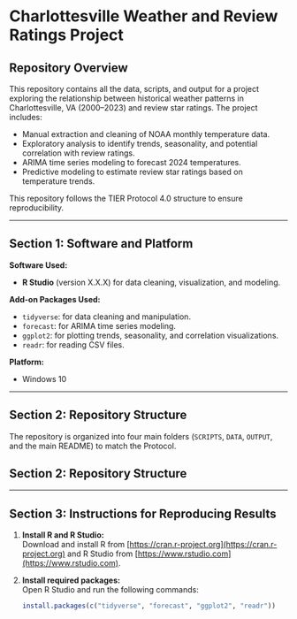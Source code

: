 # Charlottesville Weather and Review Ratings Project

## Repository Overview
This repository contains all the data, scripts, and output for a project exploring the relationship between historical weather patterns in Charlottesville, VA (2000–2023) and review star ratings. The project includes:  

- Manual extraction and cleaning of NOAA monthly temperature data.  
- Exploratory analysis to identify trends, seasonality, and potential correlation with review ratings.  
- ARIMA time series modeling to forecast 2024 temperatures.  
- Predictive modeling to estimate review star ratings based on temperature trends.  

This repository follows the TIER Protocol 4.0 structure to ensure reproducibility.

---

## Section 1: Software and Platform

**Software Used:**  
- **R Studio** (version X.X.X) for data cleaning, visualization, and modeling.  

**Add-on Packages Used:**  
- `tidyverse`: for data cleaning and manipulation.  
- `forecast`: for ARIMA time series modeling.  
- `ggplot2`: for plotting trends, seasonality, and correlation visualizations.  
- `readr`: for reading CSV files.  

**Platform:**  
- Windows 10  

---

## Section 2: Repository Structure

The repository is organized into four main folders (`SCRIPTS`, `DATA`, `OUTPUT`, and the main README) to match the Protocol.



## Section 2: Repository Structure


---

## Section 3: Instructions for Reproducing Results

1. **Install R and R Studio:**  
   Download and install R from [https://cran.r-project.org](https://cran.r-project.org) and R Studio from [https://www.rstudio.com](https://www.rstudio.com).  

2. **Install required packages:**  
   Open R Studio and run the following commands:
   ```R
   install.packages(c("tidyverse", "forecast", "ggplot2", "readr"))
